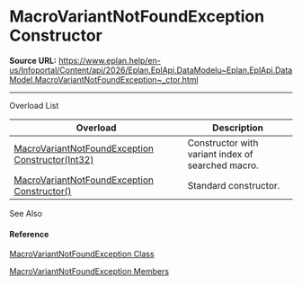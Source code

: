 # MacroVariantNotFoundException Constructor

**Source URL:** https://www.eplan.help/en-us/Infoportal/Content/api/2026/Eplan.EplApi.DataModelu~Eplan.EplApi.DataModel.MacroVariantNotFoundException~_ctor.html

---

Overload List

| Overload | Description |
| --- | --- |
| [MacroVariantNotFoundException Constructor(Int32)](Eplan.EplApi.DataModelu~Eplan.EplApi.DataModel.MacroVariantNotFoundException~_ctor(Int32).html) | Constructor with variant index of searched macro. |
| [MacroVariantNotFoundException Constructor()](Eplan.EplApi.DataModelu~Eplan.EplApi.DataModel.MacroVariantNotFoundException~_ctor().html) | Standard constructor. |



See Also

#### Reference

[MacroVariantNotFoundException Class](Eplan.EplApi.DataModelu~Eplan.EplApi.DataModel.MacroVariantNotFoundException.html)
  
[MacroVariantNotFoundException Members](Eplan.EplApi.DataModelu~Eplan.EplApi.DataModel.MacroVariantNotFoundException_members.html)